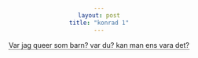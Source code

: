 ```yaml
---
layout: post
title: "konrad 1"
---
```


<style>
.tooltip {
  position: relative;
  display: inline-block;
  border-bottom: 1px dotted black;
}

.tooltip .tooltiptext {
  visibility: hidden;
  width: 120px;
  background-color: black;
  color: #fff;
  text-align: center;
  border-radius: 6px;
  padding: 5px 0;
  
  /* Position the tooltip */
  position: absolute;
  z-index: 1;
  top: -5px;
  left: 105%;
}

.tooltip:hover .tooltiptext {
  visibility: visible;
}
</style>

<body style="text-align:center;">

<div class="tooltip">Var jag queer som barn? var du? kan man ens vara det?
  <span class="tooltiptext">Was I a queer child? Were you? Can anyone be one?</span>
</div>

</body>
